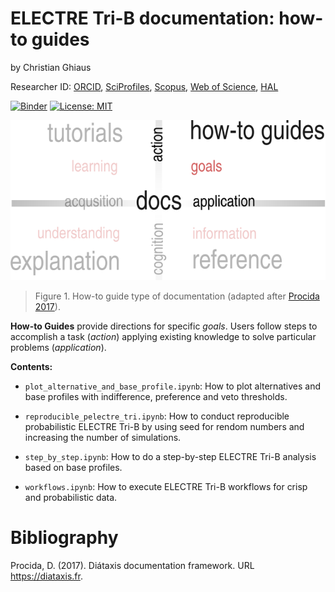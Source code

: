 # ELECTRE Tri-B documentation: how-to guides

by Christian Ghiaus

Researcher ID: [ORCID](https://orcid.org/0000-0001-5561-1245), [SciProfiles](https://sciprofiles.com/profile/2970335), [Scopus](https://www.scopus.com/authid/detail.uri?authorId=6603390490), [Web of Science](https://www.webofscience.com/wos/author/record/1651371), [HAL](https://cv.hal.science/cghiaus)

[![Binder](https://mybinder.org/badge_logo.svg)](https://mybinder.org/v2/gh/cghiaus/ELECTRE_Tri/HEAD)
[![License: MIT](https://img.shields.io/badge/License-MIT-yellow.svg)](https://github.com/cghiaus/dm4bem_book/blob/main/LICENSE)

![Documentation](../../figs/docs_how-to.svg)

> Figure 1. How-to guide type of documentation (adapted after [Procida 2017](https://diataxis.fr)).

__How-to Guides__ provide directions for specific _goals_. Users follow steps to accomplish a task (_action_)
applying existing knowledge to solve particular problems (_application_).

__Contents:__

- `plot_alternative_and_base_profile.ipynb`: How to plot alternatives and base profiles with indifference, preference and veto thresholds.

- `reproducible_pelectre_tri.ipynb`: How to conduct reproducible probabilistic ELECTRE Tri-B by using seed for rendom numbers and increasing the number of simulations.

- `step_by_step.ipynb`: How to do a step-by-step ELECTRE Tri-B analysis based on base profiles.

- `workflows.ipynb`: How to execute ELECTRE Tri-B workflows for crisp and probabilistic data.

# Bibliography
Procida, D. (2017). Diátaxis documentation framework. URL https://diataxis.fr.
